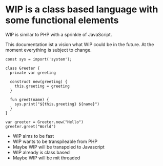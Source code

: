 # WIP is a class based language with some functional elements
WIP is similar to PHP with a sprinkle of JavaScript. 


This documentation ist a vision what WIP could be in the future. At the moment everything is subject to change. 

```wip
const sys = import('system');

class Greeter {
  private var greeting

  construct new(greeting) {
    this.greeting = greeting
  }

  fun greet(name) {
    sys.print("${this.greeting} ${name}")
  }
}

var greeter = Greeter.new("Hello")
greeter.greet("World")
```

- WIP aims to be fast
- WIP wants to be transpileable from PHP
- Maybe WIP will be transpoled to Javascript
- WIP already is class based
- Maybe WIP will be mit threaded 

